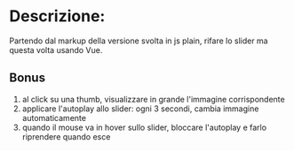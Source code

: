 # Descrizione:
Partendo dal markup della versione svolta in js plain, rifare lo slider ma questa volta usando Vue.

## Bonus
1. al click su una thumb, visualizzare in grande l'immagine corrispondente
2. applicare l'autoplay allo slider: ogni 3 secondi, cambia immagine automaticamente
3. quando il mouse va in hover sullo slider, bloccare l'autoplay e farlo riprendere quando esce
